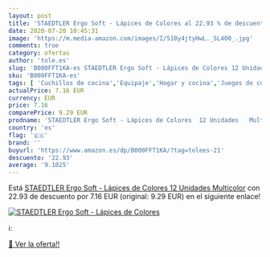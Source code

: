 ```yaml
---
layout: post
title: 'STAEDTLER Ergo Soft - Lápices de Colores al 22.93 % de descuento'
date: 2020-07-20 10:45:31
image: 'https://m.media-amazon.com/images/I/510y4jtyHwL._SL400_.jpg'
comments: true
category: ofertas
author: 'tole.es'
slug: 'B000FFT1KA-es STAEDTLER Ergo Soft - Lápices de Colores 12 Unidades...'
sku: 'B000FFT1KA-es'
tags: [ 'Cuchillos de cocina','Equipaje','Hogar y cocina','Juegos de cuchillos de cocina','Mochilas','Mochilas tipo casual','Utensilios de cocina','lápices', ]
actualPrice: 7.16 EUR
currency: EUR
price: 7.16
comparePrice: 9.29 EUR
prodname: 'STAEDTLER Ergo Soft - Lápices de Colores  12 Unidades   Multicolor'
country: 'es'
flag: '🇪🇸'
brand: ''
buyurl: 'https://www.amazon.es/dp/B000FFT1KA/?tag=tolees-21'
descuento: '22.93'
average: '9.1025'
---
```


Está [STAEDTLER Ergo Soft - Lápices de Colores  12 Unidades   Multicolor](https://www.amazon.es/dp/B000FFT1KA/?tag=tolees-21) con 22.93 de descuento por 7.16 EUR (original: 9.29 EUR) en el siguiente enlace!

[![STAEDTLER Ergo Soft - Lápices de Colores](https://m.media-amazon.com/images/I/510y4jtyHwL._SL400_.jpg)](https://www.amazon.es/dp/B000FFT1KA/?tag=tolees-21)

ℹ️:


[🛒 Ver la oferta!!](https://www.amazon.es/dp/B000FFT1KA/?tag=tolees-21)
